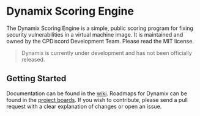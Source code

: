 # Dynamix Scoring Engine

The Dynamix Scoring Engine is a simple, public scoring program for fixing security vulnerabilities in a virtual machine image. It is maintained and owned by the CPDiscord Development Team. Please read the MIT license.

> Dynamix is currently under development and has not been officially released.

## Getting Started

Documentation can be found in the [wiki](https://github.com/cpdiscord/Dynamix-Scoring-Engine/wiki).
Roadmaps for Dynamix can be found in the [project boards](https://github.com/cpdiscord/Dynamix-Scoring-Engine/projects).
If you wish to contribute, please send a pull request with a clear explanation of changes or open an issue.
